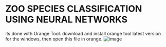 # ZOO SPECIES CLASSIFICATION USING NEURAL NETWORKS
its done with Orange Tool.
download and install orange tool latest version for the windows, then open this file in orange.
![image](https://github.com/user-attachments/assets/890b5d9d-0d05-4df2-a600-e20400d4cfb1)
